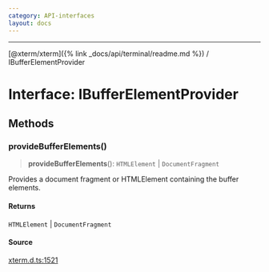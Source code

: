 ```yaml
---
category: API-interfaces
layout: docs
---
```



***

[@xterm/xterm]({% link _docs/api/terminal/readme.md %}) / IBufferElementProvider

# Interface: IBufferElementProvider

## Methods

### provideBufferElements()

> **provideBufferElements**(): `HTMLElement` \| `DocumentFragment`

Provides a document fragment or HTMLElement containing the buffer
elements.

#### Returns

`HTMLElement` \| `DocumentFragment`

#### Source

[xterm.d.ts:1521](https://github.com/xtermjs/xterm.js/blob/5.5.0/typings/xterm.d.ts#L1521)
